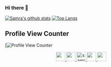 ### Hi there 👋
[![Samra's github stats](https://github-readme-stats.vercel.app/api?username=samraazeem&show_icons=true&theme=tokyonight)](https://github.com/samraazeem/github-readme-stats)
[![Top Langs](https://github-readme-stats.vercel.app/api/top-langs/?username=samraazeem&layout=compact&show_icons=true&theme=tokyonight)](https://github.com/samraazeem/github-readme-stats)

## Profile View Counter
[![Profile View Counter](https://komarev.com/ghpvc/?username=samraazeem)

<div align="center"><a href="https://dev.to/samraazeem">
  <img src="https://i2.wp.com/2ninjas1blog.com/wp-content/uploads/2016/09/logo_large-3e11db19-1.png" height="30" width="30">
  <img src="https://www.mirantis.com/wp-content/uploads/2018/03/first-beta-version-of-kubernetes-1-10-is-here-your-chance-to-provide-feedback.jpg" height="30" width="30">
  <img src="https://d2fltix0v2e0sb.cloudfront.net/dev-badge.svg" alt="samraazeem's DEV Profile" height="30" width="30" style="background-color:white;">
  <img src="https://th.bing.com/th/id/OIP.TWKdumbS6DQ8MZ6c4ZyQvwAAAA?pid=ImgDet&rs=1" height= "30" width= "30">
  <img src="https://res.cloudinary.com/practicaldev/image/fetch/s--ipK3ZYfm--/c_limit,f_auto,fl_progressive,q_80,w_375/https://dev-to-uploads.s3.amazonaws.com/uploads/badge/badge_image/80/hacktoberfest2020-badge_2.png" height= "30" width= "30">
</a></div>
<!-- <img src="https://dev.to/samraazeem" width="48"> -->
<!--
**samraazeem/samraazeem** is a ✨ _special_ ✨ repository because its `README.md` (this file) appears on your GitHub profile.

Here are some ideas to get you started:

- 🔭 I’m currently working on ...
- 🌱 I’m currently learning ...
- 👯 I’m looking to collaborate on ...
- 🤔 I’m looking for help with ...
- 💬 Ask me about ...
- 📫 How to reach me: ...
- 😄 Pronouns: ...
- ⚡ Fun fact: ...
-->
